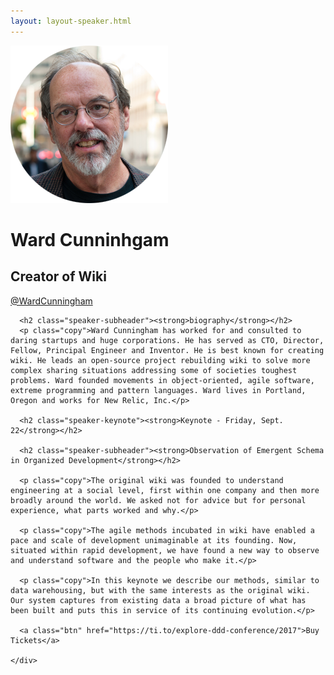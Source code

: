 ```yaml
---
layout: layout-speaker.html
---
```


<div class="container section featured-speaker">
  <div class="row">
    <div class="col-xs-12 col-sm-2 img-container">
      <img class="speaker-page-img" src="../img/speakers/Ward-Cunningham-ON.png" />
    </div>
    <div class="col-xs-12 col-sm-10 copy-container">
      <h1 class="speaker-header">Ward Cunninhgam</h1>
      <h2 class="speaker-subtitle">Creator of Wiki</h2>
      <p class="copy"><a class="speaker-handle" href="https://twitter.com/WardCunningham" target="_blank">@WardCunningham</a></p>

      <h2 class="speaker-subheader"><strong>biography</strong></h2>
      <p class="copy">Ward Cunningham has worked for and consulted to daring startups and huge corporations. He has served as CTO, Director, Fellow, Principal Engineer and Inventor. He is best known for creating wiki. He leads an open-source project rebuilding wiki to solve more complex sharing situations addressing some of societies toughest problems. Ward founded movements in object-oriented, agile software, extreme programming and pattern languages. Ward lives in Portland, Oregon and works for New Relic, Inc.</p>

      <h2 class="speaker-keynote"><strong>Keynote - Friday, Sept. 22</strong></h2>

      <h2 class="speaker-subheader"><strong>Observation of Emergent Schema in Organized Development</strong></h2>

      <p class="copy">The original wiki was founded to understand engineering at a social level, first within one company and then more broadly around the world. We asked not for advice but for personal experience, what parts worked and why.</p>

      <p class="copy">The agile methods incubated in wiki have enabled a pace and scale of development unimaginable at its founding. Now, situated within rapid development, we have found a new way to observe and understand software and the people who make it.</p>

      <p class="copy">In this keynote we describe our methods, similar to data warehousing, but with the same interests as the original wiki. Our system captures from existing data a broad picture of what has been built and puts this in service of its continuing evolution.</p>

      <a class="btn" href="https://ti.to/explore-ddd-conference/2017">Buy Tickets</a>

    </div>
  </div>
</div>
